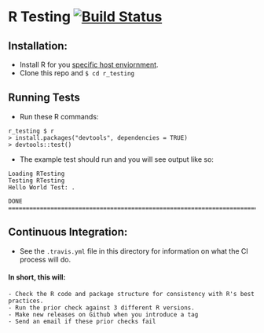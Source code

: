 # R Testing [![Build Status](https://travis-ci.org/scottx611x/r_testing.svg?branch=master)](https://travis-ci.org/scottx611x/r_testing)

## Installation:
- Install R for you [specific host enviornment](https://cran.r-project.org/bin/).
- Clone this repo and `$ cd r_testing`

## Running Tests
- Run these R commands:

``` 
r_testing $ r
> install.packages("devtools", dependencies = TRUE)
> devtools::test()
```
- The example test should run and you will see output like so:
```
Loading RTesting
Testing RTesting
Hello World Test: .

DONE ===========================================================================
```

## Continuous Integration:
- See the `.travis.yml` file in this directory for information on what the CI process will do.

#### In short, this will:
    - Check the R code and package structure for consistency with R's best practices.
    - Run the prior check against 3 different R versions.
    - Make new releases on Github when you introduce a tag
    - Send an email if these prior checks fail